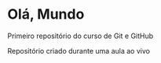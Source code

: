 # Olá, Mundo
 Primeiro repositório do curso de Git e GitHub

Repositório criado durante uma aula ao vivo
